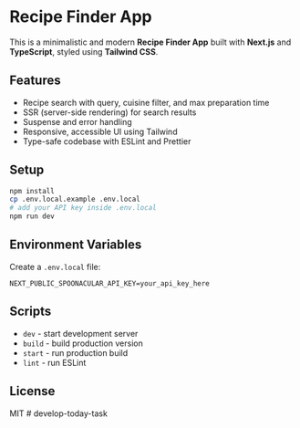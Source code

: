 # Recipe Finder App

This is a minimalistic and modern **Recipe Finder App** built with **Next.js** and **TypeScript**, styled using **Tailwind CSS**.

## Features

- Recipe search with query, cuisine filter, and max preparation time
- SSR (server-side rendering) for search results
- Suspense and error handling
- Responsive, accessible UI using Tailwind
- Type-safe codebase with ESLint and Prettier

## Setup

```bash
npm install
cp .env.local.example .env.local
# add your API key inside .env.local
npm run dev
```

## Environment Variables

Create a `.env.local` file:

```
NEXT_PUBLIC_SPOONACULAR_API_KEY=your_api_key_here
```

## Scripts

- `dev` - start development server
- `build` - build production version
- `start` - run production build
- `lint` - run ESLint

## License

MIT
#   d e v e l o p - t o d a y - t a s k  
 